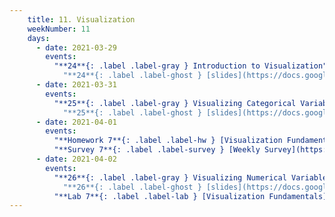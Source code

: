 ```yaml
---
    title: 11. Visualization
    weekNumber: 11
    days:
      - date: 2021-03-29
        events:
          "**24**{: .label .label-gray } Introduction to Visualization":
            "**24**{: .label .label-ghost } [slides](https://docs.google.com/presentation/d/19sNzs3WCtJNd2pzpMVdAIslnwehzZBjVazisQnM9TKg/edit?usp=sharing) • [code](https://datahub.berkeley.edu/hub/user-redirect/git-sync?repo=https://github.com/surajrampure/data-94-sp21&subPath=lecture/lec24/lec24.ipynb) • [code HTML](resources/assets/lecture/lec24/lec24.html) • [QC](https://edstem.org/us/courses/3251/lessons/12094/slides/58335) • readings: [History of Viz](https://www.youtube.com/watch?v=N00g9Q9stBo)"
      - date: 2021-03-31
        events:
          "**25**{: .label .label-gray } Visualizing Categorical Variables":
            "**25**{: .label .label-ghost } [slides](https://docs.google.com/presentation/d/1sEQ_FE8diW3X1_5Vf5SLh0YoX9fC00Yot-BSBGnJVZo/edit?usp=sharing) • [code](https://datahub.berkeley.edu/hub/user-redirect/git-sync?repo=https://github.com/surajrampure/data-94-sp21&subPath=lecture/lec25/lec25.ipynb) • [code HTML](resources/assets/lecture/lec25/lec25.html) • [QC](https://edstem.org/us/courses/3251/lessons/12159/slides/58798) • readings: [CIT 7.1](https://inferentialthinking.com/chapters/07/1/Visualizing_Categorical_Distributions.html)"
      - date: 2021-04-01
        events:
          "**Homework 7**{: .label .label-hw } [Visualization Fundamentals](https://datahub.berkeley.edu/hub/user-redirect/git-sync?repo=https://github.com/surajrampure/data-94-sp21&subPath=hw/hw07/hw07.ipynb) **(due Apr. 8)**":
          "**Survey 7**{: .label .label-survey } [Weekly Survey](https://docs.google.com/forms/d/e/1FAIpQLSf7Uan7CI-hk_yzNuaePwhx6-tCmXbRTPyXsMoANle8KipKug/viewform) **(due Apr. 8)**":
      - date: 2021-04-02
        events:
          "**26**{: .label .label-gray } Visualizing Numerical Variables":
            "**26**{: .label .label-ghost } [slides](https://docs.google.com/presentation/d/1HvWBCIvOVQQl0cmNhRwX_SgFgXZebBirTSUVYGmDXIg/edit?usp=sharing) • [code](https://datahub.berkeley.edu/hub/user-redirect/git-sync?repo=https://github.com/surajrampure/data-94-sp21&subPath=lecture/lec26/lec26.ipynb) • [code HTML](resources/assets/lecture/lec26/lec26.html) • [QC](https://edstem.org/us/courses/3251/lessons/12259/slides/59516) • readings: [CIT 7.2](https://inferentialthinking.com/chapters/07/2/Visualizing_Numerical_Distributions.html)* (see Slide 2)"
          "**Lab 7**{: .label .label-lab } [Visualization Fundamentals](https://datahub.berkeley.edu/hub/user-redirect/git-sync?repo=https://github.com/surajrampure/data-94-sp21&subPath=lab/lab07/lab07.ipynb)":
---
```


